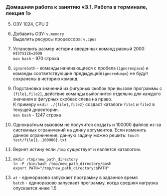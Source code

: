 ### Домашняя работа к занятию «3.1. Работа в терминале, лекция 1»

5. ОЗУ 1024, CPU 2
6.   Добавить ОЗУ: `v.memory`</br> Выделить ресурсы процессора: `v.cpus`
7. Установить размер истории введенных команд равный 2000: `HISTSIZE=2000`</br> 
   `man bash` - 970 строка
8. `ignoreboth` - команды начинающиеся с пробела (`ignorespace`) и команды соответствующие предыдущей(`ignoredumps`) 
   не будут сохранены в историю команд.
9. Подстановка значений из фигурных скобок при вызове программы с `{file1,file2}`,
действие команды выполнится отдельно для каждого значения в фигурных скобках слева на право.</br>
   К примеру `mkdir ./{file1,file2}` создаcт каталоги `file1` и `file2` в текущей директории.</br>
   `man bash` - 1247 строка
10. Однократным вызовом не получится создать и 100000 файлов из-за системных ограничений на длину аргументов.
Если изменить данное ограничение, данную задачу можно решить: `touch test/file{1..100000}.txt`
    
11. Вернет истину если `/tmp` существует и является каталогом. 
12. `mkdir /tmp/new_path_directory`</br>
    `ln -P /bin/bash /tmp/new_path_directory/bash`</br>
    `export PATH="/tmp/new_path_directory:$PATH"`
13. `at` - единоразово запускает программу в заданное время</br> 
    `batch` - единоразово запускает программу, когда средняя нагрузка
    опускается ниже 1.5     